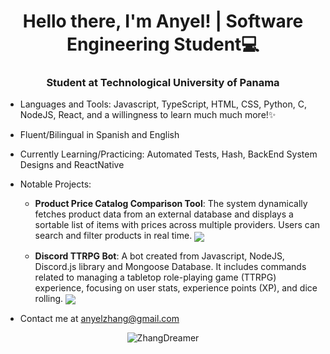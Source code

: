 <h1 align="center">Hello there, I'm Anyel! | Software Engineering Student💻 </h1>
<h3 align="center">Student at Technological University of Panama</h3>

- Languages and Tools: Javascript, TypeScript, HTML, CSS, Python, C, NodeJS, React, and a willingness to learn much much more!✨

- Fluent/Bilingual in Spanish and English

- Currently Learning/Practicing: Automated Tests, Hash, BackEnd System Designs and ReactNative
  
- Notable Projects:

  - **Product Price Catalog Comparison Tool**: The system dynamically fetches product data from an external database and displays a sortable list of items with prices across multiple providers. Users can search and filter products in real time. <img align="center" src="https://i.imgur.com/Fe9mitw.png">

  
  - **Discord TTRPG Bot**: A bot created from Javascript, NodeJS, Discord.js library and Mongoose Database. It includes commands related to managing a tabletop role-playing game (TTRPG) experience, focusing on user stats, experience points (XP), and dice rolling. <img align="center" src="https://i.imgur.com/fiRPX56.png">
  
- Contact me at anyelzhang@gmail.com

<div align="center">
    <img align="center" src="https://github-readme-stats.vercel.app/api/top-langs/?username=ZhangDreamer&layout=compact&langs_count=10&theme=gruvbox" alt="ZhangDreamer" />
</div>


